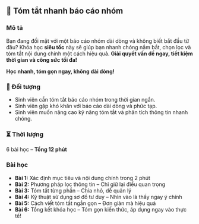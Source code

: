 ## 📌 Tóm tắt nhanh báo cáo nhóm

### Mô tả  
Bạn đang đối mặt với một báo cáo nhóm dài dòng và không biết bắt đầu từ đâu? Khóa học **siêu tốc** này sẽ giúp bạn nhanh chóng nắm bắt, chọn lọc và tóm tắt nội dung chính một cách hiệu quả. **Giải quyết vấn đề ngay, tiết kiệm thời gian và công sức tối đa!**

**Học nhanh, tóm gọn ngay, không dài dòng!**

### 🎯 Đối tượng  
- Sinh viên cần tóm tắt báo cáo nhóm trong thời gian ngắn.
- Sinh viên gặp khó khăn với báo cáo dài dòng và phức tạp.
- Sinh viên muốn nâng cao kỹ năng tóm tắt và phân tích thông tin nhanh chóng.

### ⏳ Thời lượng  
6 bài học – **Tổng 12 phút**  

### Bài học  
- **Bài 1:** Xác định mục tiêu và nội dung chính trong 2 phút  
- **Bài 2:** Phương pháp lọc thông tin – Chỉ giữ lại điều quan trọng  
- **Bài 3:** Tóm tắt từng phần – Chia nhỏ, dễ quản lý  
- **Bài 4:** Kỹ thuật sử dụng sơ đồ tư duy – Nhìn vào là thấy ngay ý chính  
- **Bài 5:** Cách viết tóm tắt ngắn gọn – Đơn giản mà hiệu quả  
- **Bài 6:** Tổng kết khóa học – Tóm gọn kiến thức, áp dụng ngay vào thực tế!